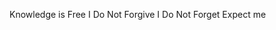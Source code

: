 Knowledge is Free
I Do Not Forgive
I Do Not Forget
Expect me

<!---
idRenaissance/idRenaissance is a ✨ special ✨ repository because its `README.md` (this file) appears on your GitHub profile.
You can click the Preview link to take a look at your changes.
--->
